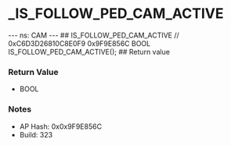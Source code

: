 # _IS_FOLLOW_PED_CAM_ACTIVE

--- ns: CAM --- ## IS_FOLLOW_PED_CAM_ACTIVE  // 0xC6D3D26810C8E0F9 0x9F9E856C BOOL IS_FOLLOW_PED_CAM_ACTIVE();   ## Return value

### Return Value
* BOOL

### Notes
* AP Hash: 0x0x9F9E856C
* Build: 323

